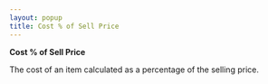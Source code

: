 ```yaml
---
layout: popup
title: Cost % of Sell Price
---
```



**Cost % of Sell Price**


The cost of an item calculated as a percentage of the selling price.
